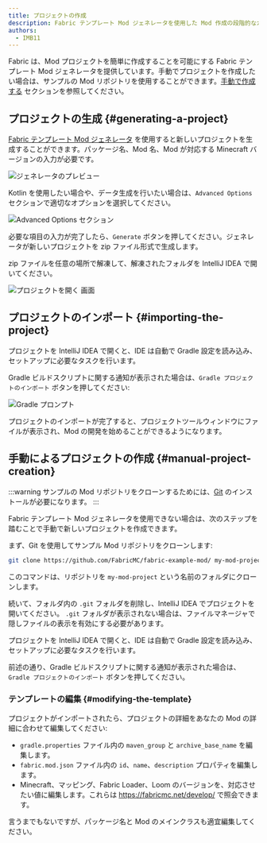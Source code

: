 ```yaml
---
title: プロジェクトの作成
description: Fabric テンプレート Mod ジェネレータを使用した Mod 作成の段階的なガイド。
authors:
  - IMB11
---
```


Fabric は、Mod プロジェクトを簡単に作成することを可能にする Fabric テンプレート Mod ジェネレータを提供しています。手動でプロジェクトを作成したい場合は、サンプルの Mod リポジトリを使用することができます。[手動で作成する](#manual-project-creation) セクションを参照してください。

## プロジェクトの生成 {#generating-a-project}

[Fabric テンプレート Mod ジェネレータ](https://fabricmc.net/develop/template/) を使用すると新しいプロジェクトを生成することができます。パッケージ名、Mod 名、Mod が対応する Minecraft バージョンの入力が必要です。

![ジェネレータのプレビュー](/assets/develop/getting-started/template-generator.png)

Kotlin を使用したい場合や、データ生成を行いたい場合は、`Advanced Options` セクションで適切なオプションを選択してください。

![Advanced Options セクション](/assets/develop/getting-started/template-generator-advanced.png)

必要な項目の入力が完了したら、`Generate` ボタンを押してください。ジェネレータが新しいプロジェクトを zip ファイル形式で生成します。

zip ファイルを任意の場所で解凍して、解凍されたフォルダを IntelliJ IDEA で開いてください。

![プロジェクトを開く 画面](/assets/develop/getting-started/open-project.png)

## プロジェクトのインポート {#importing-the-project}

プロジェクトを IntelliJ IDEA で開くと、IDE は自動で Gradle 設定を読み込み、セットアップに必要なタスクを行います。

Gradle ビルドスクリプトに関する通知が表示された場合は、`Gradle プロジェクトのインポート` ボタンを押してください:

![Gradle プロンプト](/assets/develop/getting-started/gradle-prompt.png)

プロジェクトのインポートが完了すると、プロジェクトツールウィンドウにファイルが表示され、Mod の開発を始めることができるようになります。

## 手動によるプロジェクトの作成 {#manual-project-creation}

:::warning
サンプルの Mod リポジトリをクローンするためには、[Git](https://git-scm.com/) のインストールが必要になります。
:::

Fabric テンプレート Mod ジェネレータを使用できない場合は、次のステップを踏むことで手動で新しいプロジェクトを作成できます。

まず、Git を使用してサンプル Mod リポジトリをクローンします:

```sh
git clone https://github.com/FabricMC/fabric-example-mod/ my-mod-project
```

このコマンドは、リポジトリを `my-mod-project` という名前のフォルダにクローンします。

続いて、フォルダ内の `.git` フォルダを削除し、IntelliJ IDEA でプロジェクトを開いてください。 `.git` フォルダが表示されない場合は、ファイルマネージャで隠しファイルの表示を有効にする必要があります。

プロジェクトを IntelliJ IDEA で開くと、IDE は自動で Gradle 設定を読み込み、セットアップに必要なタスクを行います。

前述の通り、Gradle ビルドスクリプトに関する通知が表示された場合は、`Gradle プロジェクトのインポート` ボタンを押してください。

### テンプレートの編集 {#modifying-the-template}

プロジェクトがインポートされたら、プロジェクトの詳細をあなたの Mod の詳細に合わせて編集してください:

- `gradle.properties` ファイル内の `maven_group` と `archive_base_name` を編集します。
- `fabric.mod.json` ファイル内の `id`、`name`、`description` プロパティを編集します。
- Minecraft、マッピング、Fabric Loader、Loom のバージョンを、対応させたい値に編集します。これらは <https://fabricmc.net/develop/> で照会できます。

言うまでもないですが、パッケージ名と Mod のメインクラスも適宜編集してください。
